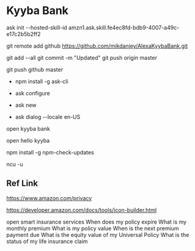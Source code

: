 # Kyyba Bank

ask init --hosted-skill-id amzn1.ask.skill.fe4ec8fd-bdb9-4007-a49c-e17c2b5b2ff2

git remote add github https://github.com/mikdanjey/AlexaKyybaBank.git

git add --all
git commit -m "Updated"
git push origin master

git push github master


* npm install -g ask-cli

* ask configure
* ask new
* ask dialog --locale en-US

open kyyba bank

open hello kyyba

npm install -g npm-check-updates

ncu -u

## Ref Link
https://www.amazon.com/privacy

https://developer.amazon.com/docs/tools/icon-builder.html


open smart insurance services
When does my policy expire
What is my monthly premium
What is my policy value
When is the next premium payment due
What is the equity value of my Universal Policy
What is the status of my life insurance claim
